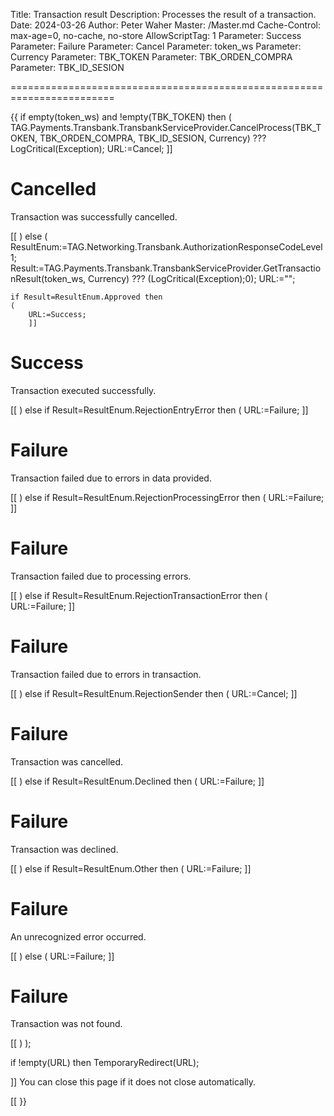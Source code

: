 Title: Transaction result
Description: Processes the result of a transaction.
Date: 2024-03-26
Author: Peter Waher
Master: /Master.md
Cache-Control: max-age=0, no-cache, no-store
AllowScriptTag: 1
Parameter: Success
Parameter: Failure
Parameter: Cancel
Parameter: token_ws
Parameter: Currency
Parameter: TBK_TOKEN
Parameter: TBK_ORDEN_COMPRA
Parameter: TBK_ID_SESION

========================================================================

{{
if empty(token_ws) and !empty(TBK_TOKEN) then
(
	TAG.Payments.Transbank.TransbankServiceProvider.CancelProcess(TBK_TOKEN, TBK_ORDEN_COMPRA, TBK_ID_SESION, Currency) ??? LogCritical(Exception);
	URL:=Cancel;
	]]

Cancelled
============

Transaction was successfully cancelled.

[[
)
else
(
	ResultEnum:=TAG.Networking.Transbank.AuthorizationResponseCodeLevel1;
	Result:=TAG.Payments.Transbank.TransbankServiceProvider.GetTransactionResult(token_ws, Currency) ??? (LogCritical(Exception);0);
	URL:="";

	if Result=ResultEnum.Approved then 
	(
		URL:=Success;
		]]

Success
==========

Transaction executed successfully.

[[
	)
	else if Result=ResultEnum.RejectionEntryError then 
	(
		URL:=Failure;
		]]

Failure
==========

Transaction failed due to errors in data provided.

[[
	)
	else if Result=ResultEnum.RejectionProcessingError then 
	(
		URL:=Failure;
		]]

Failure
==========

Transaction failed due to processing errors.

[[
	)
	else if Result=ResultEnum.RejectionTransactionError then 
	(
		URL:=Failure;
		]]

Failure
==========

Transaction failed due to errors in transaction.

[[
	)
	else if Result=ResultEnum.RejectionSender then 
	(
		URL:=Cancel;
		]]

Failure
==========

Transaction was cancelled.

[[
	)
	else if Result=ResultEnum.Declined then 
	(
		URL:=Failure;
		]]

Failure
==========

Transaction was declined.

[[
	)
	else if Result=ResultEnum.Other then 
	(
		URL:=Failure;
		]]

Failure
==========

An unrecognized error occurred.

[[
	)
	else
	(
		URL:=Failure;
		]]

Failure
==========

Transaction was not found.

[[
	)
);

if !empty(URL) then TemporaryRedirect(URL);

]]
You can close this page if it does not close automatically.

<script>window.close();</script>

[[
}}